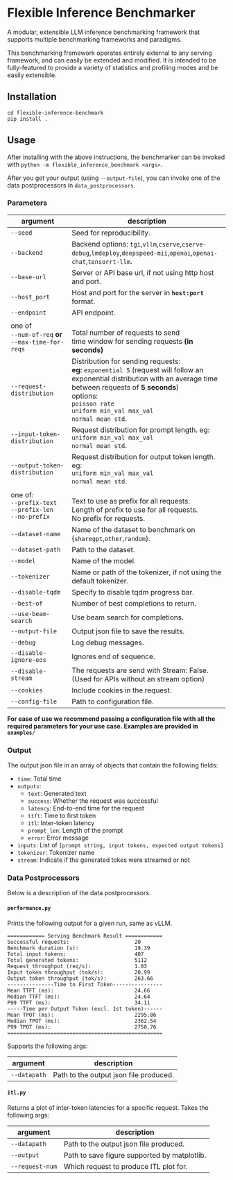 # Flexible Inference Benchmarker
A modular, extensible LLM inference benchmarking framework that supports multiple benchmarking frameworks and paradigms.

This benchmarking framework operates entirely external to any serving framework, and can easily be extended and modified. It is intended to be fully-featured to provide a variety of statistics and profiling modes and be easily extensible.

## Installation
```
cd flexible-inference-benchmark
pip install .
```

## Usage
After installing with the above instructions, the benchmarker can be invoked with `python -m flexible_inference_benchmark <args>`.

After you get your output (using `--output-file`), you can invoke one of the data postprocessors in `data_postprocessors`.

### Parameters
| argument | description |
| --- | --- |
| `--seed` | Seed for reproducibility. |
| `--backend` | Backend options: `tgi`,`vllm`,`cserve`,`cserve-debug`,`lmdeploy`,`deepspeed-mii`,`openai`,`openai-chat`,`tensorrt-llm`. |
| `--base-url` | Server or API base url, if not using http host and port. |
| `--host_port` | Host and port for the server in **`host:port`** format. |
| `--endpoint` | API endpoint. |
| one of <br> `--num-of-req` **or** <br> `--max-time-for-reqs` | <br> Total number of requests to send <br> time window for sending requests **(in seconds)** |
| `--request-distribution` | Distribution for sending requests: <br> **eg:** `exponential 5` (request will follow an exponential distribution with an average time between requests of **5 seconds**) <br> options: <br> `poisson rate` <br> `uniform min_val max_val` <br> `normal mean std`. | 
| `--input-token-distribution` | Request distribution for prompt length. eg: <br> `uniform min_val max_val` <br> `normal mean std`. |
| `--output-token-distribution` | Request distribution for output token length. eg: <br> `uniform min_val max_val` <br> `normal mean std`. |
| one of:<br>`--prefix-text`<br>`--prefix-len`<br>`--no-prefix` | <br> Text to use as prefix for all requests. <br> Length of prefix to use for all requests. <br> No prefix for requests. |
| `--dataset-name` | Name of the dataset to benchmark on <br> {`sharegpt`,`other`,`random`}. |
| `--dataset-path` | Path to the dataset. |
| `--model` | Name of the model. |
| `--tokenizer` | Name or path of the tokenizer, if not using the default tokenizer. |
| `--disable-tqdm` | Specify to disable tqdm progress bar. |
| `--best-of` | Number of best completions to return. |
| `--use-beam-search` | Use beam search for completions. |
| `--output-file` | Output json file to save the results. |
| `--debug` | Log debug messages. |
| `--disable-ignore-eos` | Ignores end of sequence. |
| `--disable-stream` | The requests are send with Stream: False. (Used for APIs without an stream option) |
| `--cookies` | Include cookies in the request. |
| `--config-file` | Path to configuration file. |

**For ease of use we recommend passing a configuration file with all the required parameters for your use case. Examples are provided in `examples/`**

### Output
The output json file in an array of objects that contain the following fields:<br>
* `time`: Total time
* `outputs`: 
    * `text`: Generated text
    * `success`: Whether the request was successful
    * `latency`: End-to-end time for the request
    * `ttft`: Time to first token
    * `itl`: Inter-token latency
    * `prompt_len`: Length of the prompt
    * `error`: Error message
* `inputs`: List of `[prompt string, input tokens, expected output tokens]`
* `tokenizer`: Tokenizer name
* `stream`: Indicate if the generated tokes were streamed or not

### Data Postprocessors
Below is a description of the data postprocessors.

#### `performance.py`
Prints the following output for a given run, same as vLLM.

```
============ Serving Benchmark Result ============
Successful requests:                     20
Benchmark duration (s):                  19.39
Total input tokens:                      407
Total generated tokens:                  5112
Request throughput (req/s):              1.03
Input token throughput (tok/s):          20.99
Output token throughput (tok/s):         263.66
---------------Time to First Token----------------
Mean TTFT (ms):                          24.66
Median TTFT (ms):                        24.64
P99 TTFT (ms):                           34.11
-----Time per Output Token (excl. 1st token)------
Mean TPOT (ms):                          2295.86
Median TPOT (ms):                        2362.54
P99 TPOT (ms):                           2750.76
==================================================
```

Supports the following args:

| argument | description |
| --- | --- |
| `--datapath` | Path to the output json file produced. |

#### `itl.py`

Returns a plot of inter-token latencies for a specific request. Takes the following args:

| argument | description |
| --- | --- |
| `--datapath` | Path to the output json file produced. |
| `--output` | Path to save figure supported by matplotlib. |
| `--request-num` | Which request to produce ITL plot for. |
